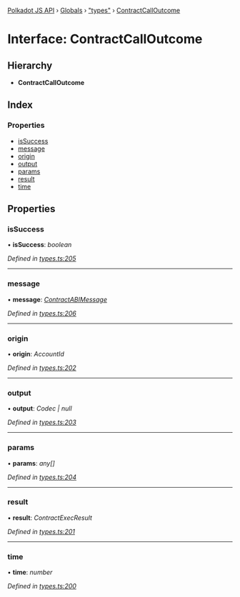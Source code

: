 [Polkadot JS API](../README.md) › [Globals](../globals.md) › ["types"](../modules/_types_.md) › [ContractCallOutcome](_types_.contractcalloutcome.md)

# Interface: ContractCallOutcome

## Hierarchy

* **ContractCallOutcome**

## Index

### Properties

* [isSuccess](_types_.contractcalloutcome.md#issuccess)
* [message](_types_.contractcalloutcome.md#message)
* [origin](_types_.contractcalloutcome.md#origin)
* [output](_types_.contractcalloutcome.md#output)
* [params](_types_.contractcalloutcome.md#params)
* [result](_types_.contractcalloutcome.md#result)
* [time](_types_.contractcalloutcome.md#time)

## Properties

###  isSuccess

• **isSuccess**: *boolean*

*Defined in [types.ts:205](https://github.com/polkadot-js/api/blob/cba5710fec/packages/api-contract/src/types.ts#L205)*

___

###  message

• **message**: *[ContractABIMessage](_types_.contractabimessage.md)*

*Defined in [types.ts:206](https://github.com/polkadot-js/api/blob/cba5710fec/packages/api-contract/src/types.ts#L206)*

___

###  origin

• **origin**: *AccountId*

*Defined in [types.ts:202](https://github.com/polkadot-js/api/blob/cba5710fec/packages/api-contract/src/types.ts#L202)*

___

###  output

• **output**: *Codec | null*

*Defined in [types.ts:203](https://github.com/polkadot-js/api/blob/cba5710fec/packages/api-contract/src/types.ts#L203)*

___

###  params

• **params**: *any[]*

*Defined in [types.ts:204](https://github.com/polkadot-js/api/blob/cba5710fec/packages/api-contract/src/types.ts#L204)*

___

###  result

• **result**: *ContractExecResult*

*Defined in [types.ts:201](https://github.com/polkadot-js/api/blob/cba5710fec/packages/api-contract/src/types.ts#L201)*

___

###  time

• **time**: *number*

*Defined in [types.ts:200](https://github.com/polkadot-js/api/blob/cba5710fec/packages/api-contract/src/types.ts#L200)*
